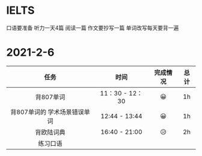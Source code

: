 # IELTS

口语要准备
听力一天4篇
阅读一篇
作文要抄写一篇
单词改写每天要背一遍

# 2021-2-6
任务 | 时间 | 完成情况 | 总计|
|:--:|:--:|:--:|:--:|
| 背807单词 | 11：30 - 12：30 | 😀 | 1h |
|背807单词的 学术场景错误单词 | 12:44 - 13:44 | 😀 | 1h|
| 背欧陆词典 | 16:40 - 21:00|😥 |2h
|练习口语| 





